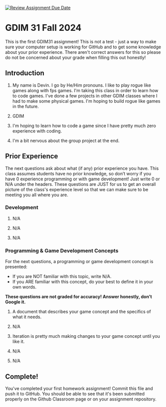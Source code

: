 [![Review Assignment Due Date](https://classroom.github.com/assets/deadline-readme-button-22041afd0340ce965d47ae6ef1cefeee28c7c493a6346c4f15d667ab976d596c.svg)](https://classroom.github.com/a/POQdLnh2)
# GDIM 31 Fall 2024

This is the first GDIM31 assignment! This is not a test - just a way to make sure your computer setup is working for GitHub and to get some knowledge about your prior experience. There aren't correct answers for this so please do not be concerned about your grade when filling this out honestly!

## Introduction

1. My name is Devin. I go by He/Him pronouns. I like to play rogue like games along with fps games. I'm taking this class in order to learn how to code games. I've done a few projects in other GDIM classes where I had to make some physical games. I'm hoping to build rogue like games in the future. 

2. GDIM

3. I'm hoping to learn how to code a game since I have pretty much zero experience with coding. 
4. I'm a bit nervous about the group project at the end. 

## Prior Experience

The next questions ask about what (if any) prior experience you have. This class assumes students have no prior knowledge, so don’t worry if you have 0 experience programming or with game development! Just write 0 or N/A under the headers. These questions are JUST for us to get an overall picture of the class's experience level so that we can make sure to be meeting you all where you are.

### Development

1. N/A

2. N/A

3. N/A

### Programming & Game Development Concepts

For the next questions, a programming or game development concept is presented:

 - If you are NOT familiar with this topic, write N/A.
 - If you ARE familiar with this concept, do your best to define it in your own words.

**These questions are not graded for accuracy! Answer honestly, don’t Google it.**

1. A document that describes your game concept and the specifics of what it needs. 

2. N/A

3. Iteration is pretty much making changes to your game concept until you like it. 

4. N/A
   
5. N/A
   
## Complete!

You've completed your first homework assignment! Commit this file and push it to GitHub. You should be able to see that it's been submitted properly on the Github Classroom page or on your assignment repository.
